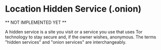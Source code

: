 # Location Hidden Service (.onion)

** NOT IMPLEMENTED YET **

A hidden service is a site you visit or a service you use that uses Tor technology to stay secure and, if the owner wishes, anonymous. The terms "hidden services" and "onion services" are interchangeably.
